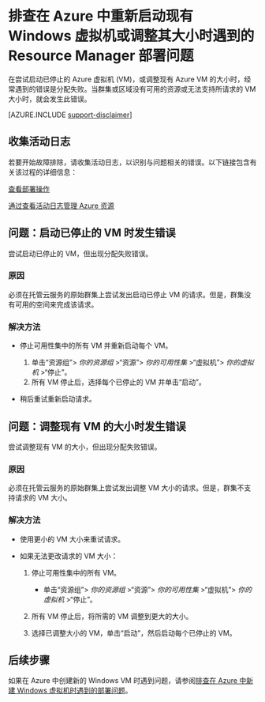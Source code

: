 <properties
    pageTitle="VM 重新启动或大小调整问题 | Azure"
    description="排查在 Azure 中重新启动现有 Windows 虚拟机或调整其大小时遇到的 Resource Manager 部署问题"
    services="virtual-machines-windows, azure-resource-manager"
    documentationcenter=""
    author="Deland-Han"
    manager="felixwu"
    editor=""
    tags="top-support-issue" />
<tags
    ms.assetid="0756b52d-4f5a-4503-ae45-c00a6a2edcdf"
    ms.service="virtual-machines-windows"
    ms.topic="support-article"
    ms.tgt_pltfrm="vm-windows"
    ms.devlang="na"
    ms.workload="required"
    ms.date="01/10/2017"
    wacn.date="02/24/2017"
    ms.author="delhan" />

# 排查在 Azure 中重新启动现有 Windows 虚拟机或调整其大小时遇到的 Resource Manager 部署问题
在尝试启动已停止的 Azure 虚拟机 \(VM\)，或调整现有 Azure VM 的大小时，经常遇到的错误是分配失败。当群集或区域没有可用的资源或无法支持所请求的 VM 大小时，就会发生此错误。

[AZURE.INCLUDE [support-disclaimer](../../includes/support-disclaimer.md)]

## 收集活动日志
若要开始故障排除，请收集活动日志，以识别与问题相关的错误。以下链接包含有关该过程的详细信息：

[查看部署操作](/documentation/articles/resource-manager-deployment-operations/)

[通过查看活动日志管理 Azure 资源](/documentation/articles/resource-group-audit/)

## 问题：启动已停止的 VM 时发生错误
尝试启动已停止的 VM，但出现分配失败错误。

### 原因
必须在托管云服务的原始群集上尝试发出启动已停止 VM 的请求。但是，群集没有可用的空间来完成该请求。

### 解决方法
* 停止可用性集中的所有 VM 并重新启动每个 VM。
  
    1. 单击“资源组”\> *你的资源组* \>“资源”\> *你的可用性集* \>“虚拟机”\> *你的虚拟机* \>“停止”。
    2. 所有 VM 停止后，选择每个已停止的 VM 并单击“启动”。
* 稍后重试重新启动请求。

## 问题：调整现有 VM 的大小时发生错误
尝试调整现有 VM 的大小，但出现分配失败错误。

### 原因
必须在托管云服务的原始群集上尝试发出调整 VM 大小的请求。但是，群集不支持请求的 VM 大小。

### 解决方法
* 使用更小的 VM 大小来重试请求。
* 如果无法更改请求的 VM 大小：
  
    1. 停止可用性集中的所有 VM。
     
        * 单击“资源组”\> *你的资源组* \>“资源”\> *你的可用性集* \>“虚拟机”\> *你的虚拟机* \>“停止”。
    2. 所有 VM 停止后，将所需的 VM 调整到更大的大小。
    3. 选择已调整大小的 VM，单击“启动”，然后启动每个已停止的 VM。

## 后续步骤
如果在 Azure 中创建新的 Windows VM 时遇到问题，请参阅[排查在 Azure 中新建 Windows 虚拟机时遇到的部署问题](/documentation/articles/virtual-machines-windows-troubleshoot-deployment-new-vm/)。

<!---HONumber=Mooncake_0220_2017-->
<!--Update_Description: wording update-->